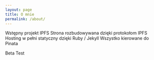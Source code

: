 ```yaml
---
layout: page
title: O mnie
permalink: /about/
---
```


Wstępny projekt IPFS
Strona rozbudowywana dzięki protokołom IPFS
Hosting w pełni statyczny dzięki Ruby / Jekyll
Wszystko kierowane do Pinata

Beta Test
